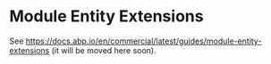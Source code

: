 # Module Entity Extensions

See https://docs.abp.io/en/commercial/latest/guides/module-entity-extensions (it will be moved here soon).